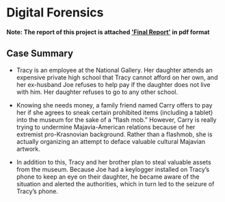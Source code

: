 # Digital Forensics
#### Note: The report of this project is attached ['Final Report'](Forensics%20The%20Final%20Report.pdf) in pdf format
## Case Summary
- Tracy is an employee at the National Gallery. Her daughter attends an expensive private high school that Tracy cannot afford on her own, and her ex-husband Joe refuses to help pay if the daughter does not live with him. Her daughter refuses to go to any other school.

- Knowing she needs money, a family friend named Carry offers to pay her if she agrees to sneak certain prohibited items (including a tablet) into the museum for the sake of a “flash mob.” However, Carry is really trying to undermine Majavia-American relations because of her extremist pro-Krasnovian background. Rather than a flashmob, she is actually organizing an attempt to deface valuable cultural Majavian artwork.

- In addition to this, Tracy and her brother plan to steal valuable assets from the museum. Because Joe had a keylogger installed on Tracy’s phone to keep an eye on their daughter, he became aware of the situation and alerted the authorities, which in turn led to the seizure of Tracy’s phone.
